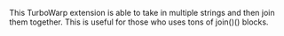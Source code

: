 This TurboWarp extension is able to take in multiple strings and then join them together. This is useful for those who uses tons of join()() blocks.